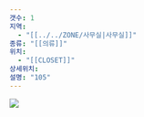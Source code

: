 ```yaml
---
갯수: 1
지역:
  - "[[../../ZONE/사무실|사무실]]"
종류: "[[의류]]"
위치:
  - "[[CLOSET]]"
상세위치: 
설명: "105"
---
```



![](http://192.168.50.22/devices/250315_IMG_0016.jpg)
